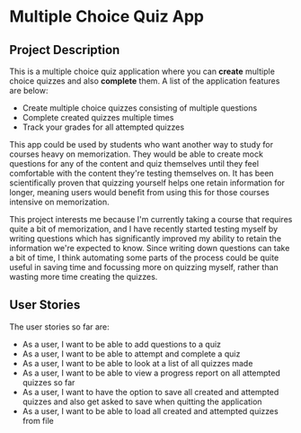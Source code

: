 # Multiple Choice Quiz App

## Project Description

This is a multiple choice quiz application where you can **create** multiple choice quizzes and also 
**complete** them. A list of the application features are below:

- Create multiple choice quizzes consisting of multiple questions
- Complete created quizzes multiple times
- Track your grades for all attempted quizzes

This app could be used by students who want another way to study for courses heavy on memorization. They would be able 
to create mock questions for any of the content and quiz themselves until they feel comfortable with the content 
they're testing themselves on. It has been scientifically proven that quizzing yourself helps one retain information 
for longer, meaning users would benefit from using this for those courses intensive on memorization.

This project interests me because I'm currently taking a course that requires quite a bit of memorization, and I have 
recently started testing myself by writing questions which has significantly improved my ability to retain the 
information we're expected to know. Since writing down questions can take a bit of time, I think automating some parts 
of the process could be quite useful in saving time and focussing more on quizzing myself, 
rather than wasting more time creating the quizzes.

## User Stories

The user stories so far are:

- As a user, I want to be able to add questions to a quiz
- As a user, I want to be able to attempt and complete a quiz
- As a user, I want to be able to look at a list of all quizzes made
- As a user, I want to be able to view a progress report on all attempted quizzes so far
- As a user, I want to have the option to save all created and attempted quizzes and also get asked to save when quitting the application
- As a user, I want to be able to load all created and attempted quizzes from file